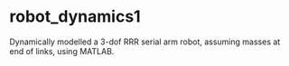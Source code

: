 # robot_dynamics1
Dynamically modelled a 3-dof RRR serial arm robot, assuming masses at end of links, using MATLAB.
